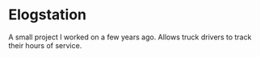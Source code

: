 # Elogstation
A small project I worked on a few years ago. Allows truck drivers to track their hours of service.
